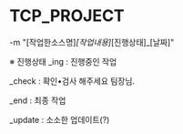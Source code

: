 # TCP_PROJECT
-m "[작업한소스명]_[작업내용]_[진행상태]_[날짜]"

※ 진행상태
_ing    : 진행중인 작업

_check  : 확인•검사 해주세요 팀장님.

_end    : 최종 작업

_update : 소소한 업데이트(?)